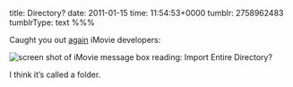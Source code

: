 title: Directory?
date: 2011-01-15
time: 11:54:53+0000
tumblr: 2758962483
tumblrType: text
%%%

Caught you out [again][a] iMovie developers:

![screen shot of iMovie message box reading: Import Entire Directory?](tumblr_lf2bo1RTTg1qb1802.png)

I think it’s called a folder. 

[a]: /post/2511870827
